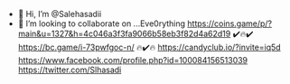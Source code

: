 - 👋 Hi, I’m @Salehasadii
- 💞️ I’m looking to collaborate on ...Eve0rything 
https://coins.game/p/?main&u=1327&h=4c046a3f3fa9066b58eb3f82d4a62d19
✔️🔥✔️
https://bc.game/i-73pwfgoc-n/
🔥✔️🔥
https://candyclub.io/?invite=iq5d
https://www.facebook.com/profile.php?id=100084156513039
https://twitter.com/Slhasadi
